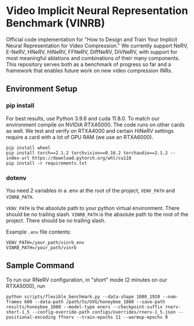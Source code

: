 # Video Implicit Neural Representation Benchmark (VINRB)
Official code implementation for "How to Design and Train Your Implicit Neural Representation for Video Compression." 
We currently support NeRV, E-NeRV, HNeRV, HiNeRV, FFNeRV, DiffNeRV, DiVNeRV, with support for most meaningful ablations and combinations of their many components.
This repository serves both as a benchmark of progress so far and a framework that enables future work on new video compression INRs.

## Environment Setup

### pip install
For best results, use Python 3.9.6 and cuda 11.8.0.
To match our environment compile on NVIDIA RTXA5000. 
The code runs on other cards as well. 
We test and verify on RTXA4000 and certain HiNeRV settings require a card with a lot of GPU RAM (we use an RTXA6000).

```
pip install wheel
pip install torch==2.1.2 torchvision==0.16.2 torchaudio==2.1.2 --index-url https://download.pytorch.org/whl/cu118
pip install -r requirements.txt
```

### dotenv
You need 2 variables in a .env at the root of the project, `VENV_PATH` and `VINRB_PATH`. 

`VENV_PATH` is the absolute path to your python virtual environment. There should be no trailing slash. 
`VINRB_PATH` is the absolute path to the root of the project. There should be no trailing slash.

Example `.env` file contents:
```
VENV_PATH=/your_path/vinrb_env
VINRB_PATH=/your_path/vinrb
```

## Sample Command

To run our RNeRV configuration, in "short" mode (2 minutes on our RTXA5000), run

```
python scripts/flexible_benchmark.py --data-shape 1080_1920 --num-frames 600 --data-path /path/to/UVG/honeybee_1080 --save-path results/honeybee_1080 --model-type enerv --checkpoint-suffix rnerv-short-1_5 --config-override-path configs/overrides/rnerv-1_5.json --positional-encoding ffnerv --train-epochs 11 --warmup-epochs 0 
```
